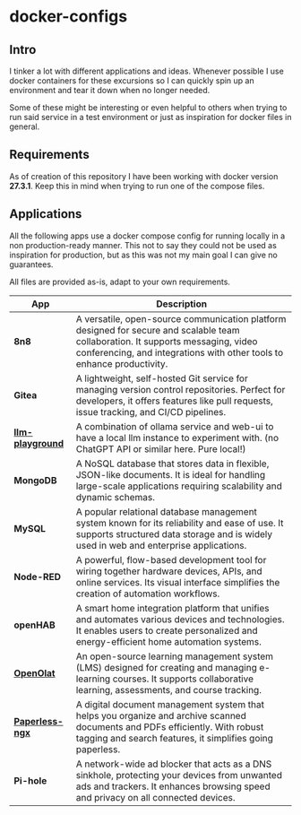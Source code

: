# docker-configs

## Intro

I tinker a lot with different applications and ideas. Whenever possible I use docker containers for these excursions so I can quickly spin up an environment and tear it down when no longer needed.

Some of these might be interesting or even helpful to others when trying to run said service in a test environment or just as inspiration for docker files in general.

## Requirements

As of creation of this repository I have been working with docker version **27.3.1**.
Keep this in mind when trying to run one of the compose files.

## Applications

All the following apps use a docker compose config for running locally in a non production-ready manner.
This not to say they could not be used as inspiration for production, but as this was not my main goal I can give no guarantees.

All files are provided as-is, adapt to your own requirements.

| App                                          | Description                                                                                                                                                                                                |
| -------------------------------------------- | ---------------------------------------------------------------------------------------------------------------------------------------------------------------------------------------------------------- |
| **8n8**                                      | A versatile, open-source communication platform designed for secure and scalable team collaboration. It supports messaging, video conferencing, and integrations with other tools to enhance productivity. |
| **Gitea**                                    | A lightweight, self-hosted Git service for managing version control repositories. Perfect for developers, it offers features like pull requests, issue tracking, and CI/CD pipelines.                      |
| [**llm-playground**](llm-playground/README.md)                           | A combination of ollama service and web-ui to have a local llm instance to experiment with. (no ChatGPT API or similar here. Pure local!)                       |
| **MongoDB**                                  | A NoSQL database that stores data in flexible, JSON-like documents. It is ideal for handling large-scale applications requiring scalability and dynamic schemas.                                           |
| **MySQL**                                    | A popular relational database management system known for its reliability and ease of use. It supports structured data storage and is widely used in web and enterprise applications.                      |
| **Node-RED**                                 | A powerful, flow-based development tool for wiring together hardware devices, APIs, and online services. Its visual interface simplifies the creation of automation workflows.                             |
| **openHAB**                                  | A smart home integration platform that unifies and automates various devices and technologies. It enables users to create personalized and energy-efficient home automation systems.                       |
| [**OpenOlat**](openolat/README.md)           | An open-source learning management system (LMS) designed for creating and managing e-learning courses. It supports collaborative learning, assessments, and course tracking.                               |
| [**Paperless-ngx**](paperless-ngx/README.md) | A digital document management system that helps you organize and archive scanned documents and PDFs efficiently. With robust tagging and search features, it simplifies going paperless.                   |
| **Pi-hole**                                  | A network-wide ad blocker that acts as a DNS sinkhole, protecting your devices from unwanted ads and trackers. It enhances browsing speed and privacy on all connected devices.                            |

